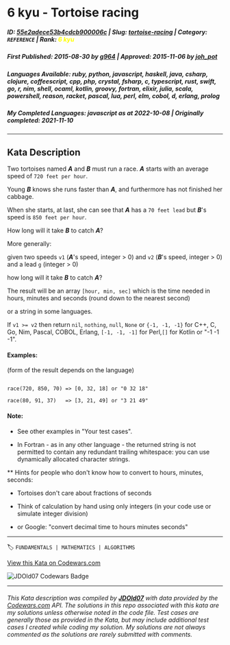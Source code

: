 # 6 kyu - Tortoise racing

##### **ID**: [55e2adece53b4cdcb900006c](https://www.codewars.com/kata/55e2adece53b4cdcb900006c) | **Slug**: [tortoise-racing](https://www.codewars.com/kata/55e2adece53b4cdcb900006c) | **Category**: `REFERENCE` | **Rank**: <span style="color:yellow">6 kyu</span>

##### **First Published**: 2015-08-30 ***by*** [g964](https://www.codewars.com/users/g964) | **Approved**: 2015-11-06 ***by*** [joh_pot](https://www.codewars.com/users/joh_pot)

##### **Languages Available**: ruby, python, javascript, haskell, java, csharp, clojure, coffeescript, cpp, php, crystal, fsharp, c, typescript, rust, swift, go, r, nim, shell, ocaml, kotlin, groovy, fortran, elixir, julia, scala, powershell, reason, racket, pascal, lua, perl, elm, cobol, d, erlang, prolog

##### **My Completed Languages**: javascript ***as at*** 2022-10-08 | **Originally completed**: 2021-11-10

---

## Kata Description


Two tortoises named ***A*** and ***B*** must run a race. ***A*** starts with an average speed of ```720 feet per hour```.

Young ***B*** knows she runs faster than ***A***, and furthermore has not finished her cabbage.



When she starts, at last, she can see that ***A*** has a `70 feet lead` but ***B***'s speed is `850 feet per hour`.

How long will it take ***B*** to catch ***A***?



More generally:

given two speeds `v1` (***A***'s speed, integer > 0) and `v2` (***B***'s speed, integer > 0) and a lead `g` (integer > 0)

how long will it take ***B*** to catch ***A***? 



The result will be an array ```[hour, min, sec]``` which is the time needed in hours, minutes and seconds (round down to the nearest second)

or a string in some languages.



If `v1 >= v2` then return `nil`, `nothing`, `null`, `None` or `{-1, -1, -1}` for C++, C, Go, Nim, Pascal, COBOL, Erlang, `[-1, -1, -1]` for Perl,`[]` for Kotlin or "-1 -1 -1".



#### Examples:

(form of the result depends on the language)

```

race(720, 850, 70) => [0, 32, 18] or "0 32 18"

race(80, 91, 37)   => [3, 21, 49] or "3 21 49"

```



#### Note: 



- See other examples in "Your test cases".



- In Fortran - as in any other language - the returned string is not permitted to contain any redundant trailing whitespace: you can use dynamically allocated character strings.



** Hints for people who don't know how to convert to hours, minutes, seconds:



- Tortoises don't care about fractions of seconds

- Think of calculation by hand using only integers (in your code use or simulate integer division)

- or Google: "convert decimal time to hours minutes seconds"



---


🏷 `FUNDAMENTALS | MATHEMATICS | ALGORITHMS`


[View this Kata on Codewars.com](https://www.codewars.com/kata/55e2adece53b4cdcb900006c)

![](https://www.codewars.com/users/jdold07/badges/large "JDOld07 Codewars Badge")

---

###### *This Kata description was compiled by [**JDOld07**](https://tpstech.dev) with data provided by the [Codewars.com](https://www.codewars.com) API.  The solutions in this repo associated with this kata are my solutions unless otherwise noted in the code file.  Test cases are generally those as provided in the Kata, but may include additional test cases I created while coding my solution.  My solutions are not always commented as the solutions are rarely submitted with comments.*

